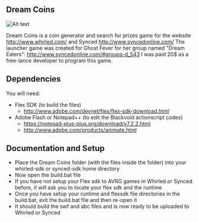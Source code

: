 ## Dream Coins
![Alt text](/game-Addons/Whirled/AVRG-Dream_Eaters/rsrc/dreamicon.png)

Dream Coins is a coin generator and search for prizes game for the website http://www.whirled.com/ and Synced http://www.syncedonline.com/
The launcher game was created for Ghost Fever for her group named "Dream Eaters": http://www.syncedonline.com/#groups-d_543
I was paid 20$ as a free-lance developer to program this game.

## Dependencies
You will need:
- Flex SDK (to build the files) 
  - http://www.adobe.com/devnet/flex/flex-sdk-download.html
- Adobe Flash or Notepad++ (to edit the Blackvoid actionscript codes) 
  - https://notepad-plus-plus.org/download/v7.2.2.html
  - http://www.adobe.com/products/animate.html

## Documentation and Setup
- Place the Dream Coins folder (with the files inside the folder) into your whirled-sdk or synced-sdk home directory
- Now open the build.bat file
- If you have not setup your Flex sdk to AVRG games in Whirled or Synced before, it will ask you to locate your flex sdk and the runtime
- Once you have setup your runtime and flexsdk file directories in the build.bat, exit the build.bat file and then re-open it
- It should build the swf and abc files and is now ready to be uploaded to Whirled or Synced
